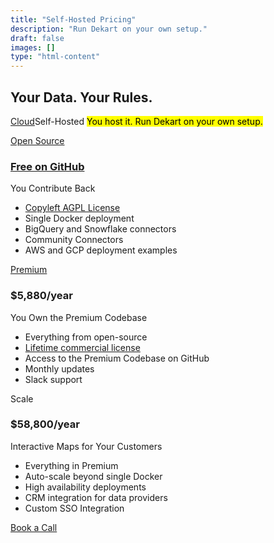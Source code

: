 ```yaml
---
title: "Self-Hosted Pricing"
description: "Run Dekart on your own setup."
draft: false
images: []
type: "html-content"
---
```


<article class="pb-5">
  <div class="pb-3">
    <h1 class="cloud-title display-3"><span>Your Data. Your Rules.</span></h1>
    <p class="lead text-left">
      <span class="btn-group d-inline-block mr-3">
        <a href="/cloud/" class="btn btn-outline-info">Cloud</a><span class="btn btn-info" role="button">Self-Hosted</span>
      </span>
      <span class="d-inline-block">
        <mark>You host it. Run Dekart on your own setup.</mark>
      </span>
    </p>
  </div>
  <div>
    <div class="row row-cols-1 row-cols-md-3 row-cols-sm-1 row-cols-lg-3 no-gutters" id="pricing">
      <div class="col text-center">
        <div class="m-2">
          <div class="card d-block">
            <div class="bg-light p-4 dekart-cloud-price-top">
              <a href="http://cloud.dekart.xyz?ref=create-workspace-pricing" class="btn btn-sm btn-outline-dark font-weight-bold">Open Source</a>
              <h3 class="font-weight-light">
                <a href="https://github.com/dekart-xyz/dekart">Free on GitHub</a>
              </h3>
              <p class="card-text font-weight-bold">You Contribute Back</p>
            </div>
            <div class="card-body text-left">
              <ul class="list-unstyled">
                <li class="small mb-2">
                  <a target="_blank" href="https://github.com/dekart-xyz/dekart?tab=AGPL-3.0-1-ov-file#readme">Copyleft AGPL License</a>
                </li>
                <li class="small mb-2">Single Docker deployment</li>
                <li class="small mb-2">BigQuery and Snowflake connectors</li>
                <li class="small mb-2">Community Connectors</li>
                <li class="small mb-2">AWS and GCP deployment examples</li>
              </ul>
            </div>
          </div>
        </div>
      </div>
      <div class="col text-center">
        <div class="m-2">
          <div class="card">
            <div class="bg-light p-4 dekart-cloud-price-top">
              <a href="http://cloud.dekart.xyz?ref=create-workspace-pricing" class="btn btn-sm btn-primary font-weight-bold">Premium</a>
              <h3 class="font-weight-light">$5,880/year</h3>
              <p class="card-text font-weight-bold">You Own the Premium Codebase</p>
            </div>
            <div class="card-body text-left">
              <ul class="list-unstyled">
                <li class="small mb-2">Everything from open-source</a>
                <li class="small mb-2">
                  <a target="_blank" href="/legal/dekart-premium-terms/">Lifetime commercial license</a>
                </li>
                <li class="small mb-2">Access to the Premium Codebase on GitHub</li>
                <li class="small mb-2">Monthly updates</li>
                <li class="small mb-2">Slack support</li>
              </ul>
            </div>
          </div>
        </div>
      </div>
      <div class="col text-center">
        <div class="m-2">
          <div class="card">
            <div class="bg-light p-4 dekart-cloud-price-top">
              <a class="btn btn-sm btn-dark">Scale</a>
              <h3 class="font-weight-light">$58,800/year</h3>
              <p class="card-text font-weight-bold">Interactive Maps for Your Customers</p>
            </div>
            <div class="card-body text-left">
              <ul class="list-unstyled">
                <li class="small mb-2">Everything in Premium</li>
                <li class="small mb-2">Auto-scale beyond single Docker</li>
                <li class="small mb-2">High availability deployments</li>
                <li class="small mb-2">CRM integration for data providers</li>
                <li class="small mb-2">Custom SSO Integration</li>
              </ul>
            </div>
          </div>
        </div>
      </div>
    </div>
    <div class="text-center pt-4 mb-4">
      <p>
        <a class="btn btn-primary btn-lg" href="https://calendly.com/vladi-dekart/30min" role="button">Book a Call</a>
      </p>
    </div>
</article>
